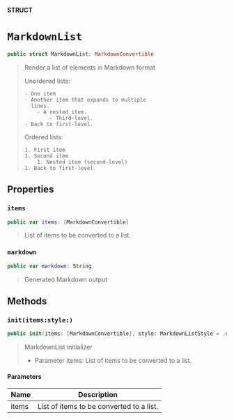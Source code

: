 **STRUCT**

# `MarkdownList`

```swift
public struct MarkdownList: MarkdownConvertible
```

> Render a list of elements in Markdown format
>
> Unordered lists:
>
>     - One item
>     - Another item that expands to multiple
>       lines.
>         - A nested item.
>             - Third-level.
>     - Back to first-level.
>
> Ordered lists:
>
>     1. First item
>     1. Second item
>         1. Nested item (second-level)
>     1. Back to first-level

## Properties
### `items`

```swift
public var items: [MarkdownConvertible]
```

> List of items to be converted to a list.

### `markdown`

```swift
public var markdown: String
```

> Generated Markdown output

## Methods
### `init(items:style:)`

```swift
public init(items: [MarkdownConvertible], style: MarkdownListStyle = .unordered)
```

> MarkdownList initializer
>
> - Parameter items: List of items to be converted to a list.

#### Parameters

| Name | Description |
| ---- | ----------- |
| items | List of items to be converted to a list. |
